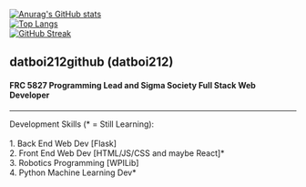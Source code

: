 [![Anurag's GitHub stats](https://github-readme-stats.vercel.app/api?username=datboi212github&show_icons=true&theme=transparent)](https://github.com/anuraghazra/github-readme-stats) <br>
[![Top Langs](https://github-readme-stats.vercel.app/api/top-langs/?username=datboi212github&theme=transparent&layout=donut)](https://github.com/anuraghazra/github-readme-stats) <br>
[![GitHub Streak](https://streak-stats.demolab.com/?user=datboi212github&theme=transparent)](https://git.io/streak-stats)

## datboi212github (datboi212)
#### FRC 5827 Programming Lead and Sigma Society Full Stack Web Developer
<hr>
Development Skills (* = Still Learning): <br>
<br>
1. Back End Web Dev [Flask] <br>
2. Front End Web Dev [HTML/JS/CSS and maybe React]* <br>
3. Robotics Programming [WPILib] <br>
4. Python Machine Learning Dev* <br>
<br>
<br>
<br>
